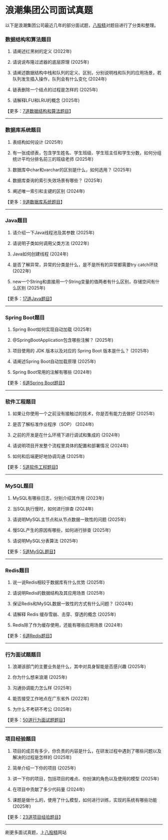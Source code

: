 # 浪潮集团公司面试真题

以下是浪潮集团公司最近几年的部分面试题，[八股精](https://www.bagujing.com)对题目进行了分类和整理。

### 数据结构和算法题目

1. 请阐述红黑树的定义 (2022年) 

2. 请说说布隆过滤器的底层原理 (2025年) 

3. 请阐述数据结构中栈和队列的定义、区别，分别说明栈和队列的应用场景，若队列发生插入操作，队列会有什么变化 (2024年) 

4. 链表删除一个结点的过程是怎样的 (2025年) 

5. 请解释LFU和LRU的概念 (2025年) 

【更多：[7道数据结构和算法题目](https://www.bagujing.com/companies)】


---

### 数据库系统题目

1. 表结构如何设计 (2025年) 

2. 有一张成绩表，包含学生姓名、学生班级、学生班主任和学生分数，如何分组统计平均分排名前三的班级老师 (2025年) 

3. 数据库中char和varchar的区别是什么，如何选用？ (2025年) 

4. 数据库查询的索引失效场景有哪些？ (2025年) 

5. 阐述唯一索引和主键的区别 (2024年) 

【更多：[9道数据库系统题目](https://www.bagujing.com/companies)】


---

### Java题目

1. 请介绍一下Java线程池及其参数 (2025年) 

2. 请说明子类如何调用父类方法 (2022年) 

3. Java如何创建线程 (2024年) 

4. 是否了解异常，异常的分类是什么，是不是所有的异常都需要try catch环绕 (2022年) 

5. new一个String和直接用一个String变量的值两者有什么区别，存储空间有什么区别 (2025年) 

【更多：[17道Java题目](https://www.bagujing.com/companies)】


---

### Spring Boot题目

1. Spring Boot如何实现自动加载 (2025年) 

2. @SpringBootApplication包含哪些注解？ (2025年) 

3. 项目使用的 JDK 版本以及对应的 Spring Boot 版本是什么？ (2025年) 

4. 请阐述Spring Boot自动加载原理 (2025年) 

5. Spring Boot常用的注解有哪些 (2024年) 

【更多：[6道Spring Boot题目](https://www.bagujing.com/companies)】


---

### 软件工程题目

1. 如果让你使用一个之前没有接触过的技术，你是否有能力去做好 (2025年) 

2. 是否了解标准作业程序（SOP） (2024年) 

3. 之前的开发是在什么环境下进行调试和集成的 (2024年) 

4. 请说明项目开发整个流程里具体的配置和部署情况 (2024年) 

5. 如何和后端更好地协调沟通 (2025年) 

【更多：[5道软件工程题目](https://www.bagujing.com/companies)】


---

### MySQL题目

1. MySQL有哪些日志，分别介绍其作用 (2023年) 

2. 当SQL执行慢时，如何进行排查 (2024年) 

3. 请说明MySQL主节点和从节点数据一致性的问题 (2025年) 

4. 慢SQL产生的原因有哪些，如何进行排查 (2025年) 

5. 请说明MySQL分表算法 (2025年) 

【更多：[5道MySQL题目](https://www.bagujing.com/companies)】


---

### Redis题目

1. 说一说Redis相较于数据库有什么优势 (2025年) 

2. 请说明Redis的数据结构及其应用场景 (2025年) 

3. 保证Redis和MySQL数据一致性的方式有什么问题？ (2024年) 

4. 请解释 Redis 缓存雪崩、击穿、穿透的概念 (2025年) 

5. Redis除了作为缓存使用，还能有哪些应用场景 (2024年) 

【更多：[6道Redis题目](https://www.bagujing.com/companies)】


---

### 行为面试题题目

1. 浪潮该部门的主要业务是什么，其中对具身智能是否感兴趣 (2025年) 

2. 你为什么想来浪潮 (2025年) 

3. 沟通协调能力怎么样 (2025年) 

4. 能否接受工作地点在广东省外 (2022年) 

5. 为什么不考研不考公 (2025年) 

【更多：[50道行为面试题题目](https://www.bagujing.com/companies)】


---

### 项目经验题目

1. 项目的成员有多少，你负责的内容是什么，在研发过程中遇到了哪些问题以及解决的过程是怎样的 (2025年) 

2. 简单介绍一下你的项目 (2025年) 

3. 讲一下你的项目，包括项目的难点、你扮演的角色以及使用的模型 (2025年) 

4. 在项目中贡献了多少代码量 (2024年) 

5. 课题是做什么的，使用了什么模型，如何进行训练，实现的系统有哪些功能 (2025年) 

【更多：[23道项目经验题目](https://www.bagujing.com/companies)】


---

刷更多面试真题，上[八股精](https://www.bagujing.com)网站